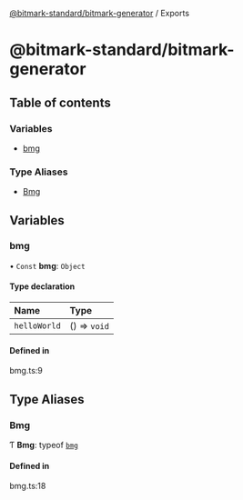 [@bitmark-standard/bitmark-generator](API.md) / Exports

# @bitmark-standard/bitmark-generator

## Table of contents

### Variables

- [bmg](modules.md#bmg)

### Type Aliases

- [Bmg](modules.md#Bmg)

## Variables

### bmg

• `Const` **bmg**: `Object`

#### Type declaration

| Name | Type |
| :------ | :------ |
| `helloWorld` | () => `void` |

#### Defined in

bmg.ts:9

## Type Aliases

### Bmg

Ƭ **Bmg**: typeof [`bmg`](modules.md#bmg)

#### Defined in

bmg.ts:18
